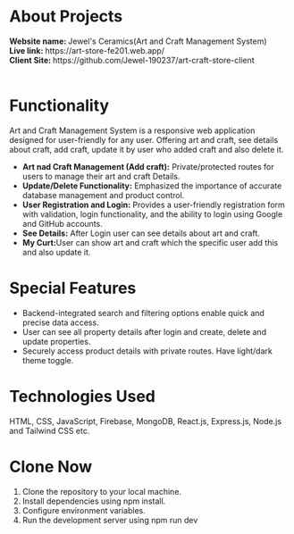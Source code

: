 
<h1>About Projects</h1>
<b> Website name: </b> Jewel's Ceramics(Art and Craft Management System) </br>
<b>Live link: </b> https://art-store-fe201.web.app/ </br>
<b>Client Site: </b> https://github.com/Jewel-190237/art-craft-store-client </br>
</br>

<h1>Functionality</h1>
<p>Art and Craft Management System is a responsive web application designed for user-friendly for any user. Offering art and craft, see details about craft, add craft, update it by user who added craft and also delete it.</p>

<ul>
 <li> <b>Art nad Craft Management (Add craft):</b> Private/protected routes for users to manage their art and craft Details.</li>
 <li> <b>Update/Delete Functionality:</b> Emphasized the importance of accurate database management and product control.</li>
 <li> <b>User Registration and Login:</b> Provides a user-friendly registration form with validation, login functionality, and the ability to login using Google and GitHub accounts.</li>
 <li> <b>See Details:</b> After Login user can see details about art and craft.</li>
 <li> <b>My Curt:</b>User can show art and craft which the specific user add this and also update it.</li>
</ul>

</ul>

<h1>Special Features</h1>
<ul>
<li>Backend-integrated search and filtering options enable quick and precise data access. </li>
<li>User can see all property details after login and create, delete and update properties.</li>
<li>Securely access product details with private routes. Have light/dark theme toggle.</li>

</ul>

<h1>Technologies Used</h1>
HTML, CSS, JavaScript, Firebase, MongoDB, React.js, Express.js, Node.js and Tailwind CSS etc. </br>

<h1>Clone Now</h1>
<ol>
<li>Clone the repository to your local machine.</li>
<li>Install dependencies using npm install.</li>
<li>Configure environment variables.</li>
<li>Run the development server using npm run dev</li>
</ol>
